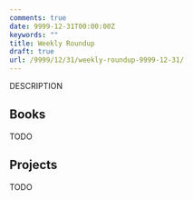 ```yaml
---
comments: true
date: 9999-12-31T00:00:00Z
keywords: ""
title: Weekly Roundup
draft: true
url: /9999/12/31/weekly-roundup-9999-12-31/
---
```


DESCRIPTION

## Books

TODO

## Projects 

TODO


